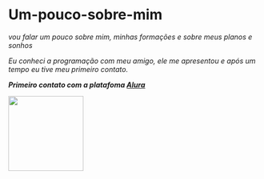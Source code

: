 # Um-pouco-sobre-mim
<em><p>vou falar um pouco sobre mim, minhas formações e sobre meus planos e sonhos<p><em>
<p>Eu conheci a programação com meu amigo, ele me apresentou e após um tempo eu tive meu primeiro contato.<p>
<p><strong>Primeiro contato com a platafoma <em><a href="https://www.alura.com.br/">Alura<a/><em><strong><p>
<img src="https://imgs.search.brave.com/obnrUuDfIphJtXW1SzfwqrP8eNVljWFgUz6uHsChHqo/rs:fit:1000:562:1/g:ce/aHR0cHM6Ly9pLnBp/bmltZy5jb20vb3Jp/Z2luYWxzLzFhL2Nl/L2FiLzFhY2VhYmZm/Y2NjZjYwYTBhZDdi/ZDNjMWI5ZTlkNjlj/LnBuZw" heigth="150" width="150">
